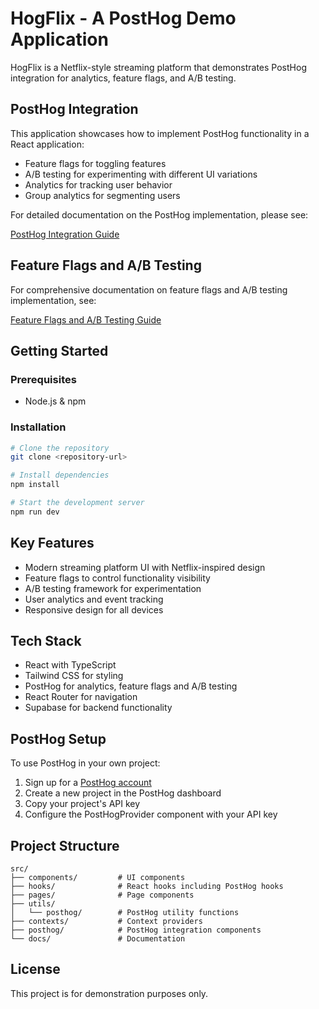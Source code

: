 
# HogFlix - A PostHog Demo Application

HogFlix is a Netflix-style streaming platform that demonstrates PostHog integration for analytics, feature flags, and A/B testing.

## PostHog Integration

This application showcases how to implement PostHog functionality in a React application:

- Feature flags for toggling features
- A/B testing for experimenting with different UI variations
- Analytics for tracking user behavior
- Group analytics for segmenting users

For detailed documentation on the PostHog implementation, please see:

[PostHog Integration Guide](./PostHogIntegration.md)

## Feature Flags and A/B Testing

For comprehensive documentation on feature flags and A/B testing implementation, see:

[Feature Flags and A/B Testing Guide](./src/docs/FeatureFlagsAndABTesting.md)

## Getting Started

### Prerequisites

- Node.js & npm

### Installation

```bash
# Clone the repository
git clone <repository-url>

# Install dependencies
npm install

# Start the development server
npm run dev
```

## Key Features

- Modern streaming platform UI with Netflix-inspired design
- Feature flags to control functionality visibility
- A/B testing framework for experimentation
- User analytics and event tracking
- Responsive design for all devices

## Tech Stack

- React with TypeScript
- Tailwind CSS for styling
- PostHog for analytics, feature flags and A/B testing
- React Router for navigation
- Supabase for backend functionality

## PostHog Setup

To use PostHog in your own project:

1. Sign up for a [PostHog account](https://posthog.com/)
2. Create a new project in the PostHog dashboard
3. Copy your project's API key
4. Configure the PostHogProvider component with your API key

## Project Structure

```
src/
├── components/         # UI components
├── hooks/              # React hooks including PostHog hooks
├── pages/              # Page components
├── utils/
│   └── posthog/        # PostHog utility functions
├── contexts/           # Context providers
├── posthog/            # PostHog integration components
└── docs/               # Documentation
```

## License

This project is for demonstration purposes only.
